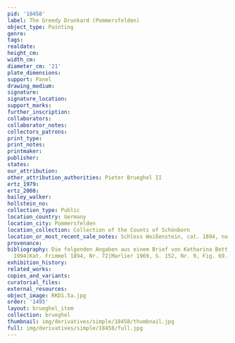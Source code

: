 ```yaml
---
pid: '18458'
label: The Greedy Drunkard (Pommersfelden)
object_type: Painting
genre: 
tags: 
realdate: 
height_cm: 
width_cm: 
diameter_cm: '21'
plate_dimensions: 
support: Panel
drawing_medium: 
signature: 
signature_location: 
support_marks: 
further_inscription: 
collaborators: 
collaborator_notes: 
collectors_patrons: 
print_type: 
print_notes: 
printmaker: 
publisher: 
states: 
our_attribution: 
other_attribution_authorities: Pieter Brueghel II
ertz_1979: 
ertz_2008: 
bailey_walker: 
hollstein_no: 
collection_type: Public
location_country: Germany
location_city: Pommersfelden
location_collection: Collection of the Counts of Schönborn
location_or_most_recent_sale_notes: Schloss Weißenstein, cat. 1894, no. 72e
provenance: 
bibliography: Die folgenden Angaben aus einem Brief von Katharina Bott vom 23. 2.
  1994|Kat. Frimmel 1894, Nr. 72|Marlier 1969, S. 152, Nr. 9, Fig. 69.
exhibition_history: 
related_works: 
copies_and_variants: 
curatorial_files: 
external_resources: 
object_image: RKD1.5a.jpg
order: '1495'
layout: brueghel_item
collection: brueghel
thumbnail: img/derivatives/simple/18458/thumbnail.jpg
full: img/derivatives/simple/18458/full.jpg
---
```

